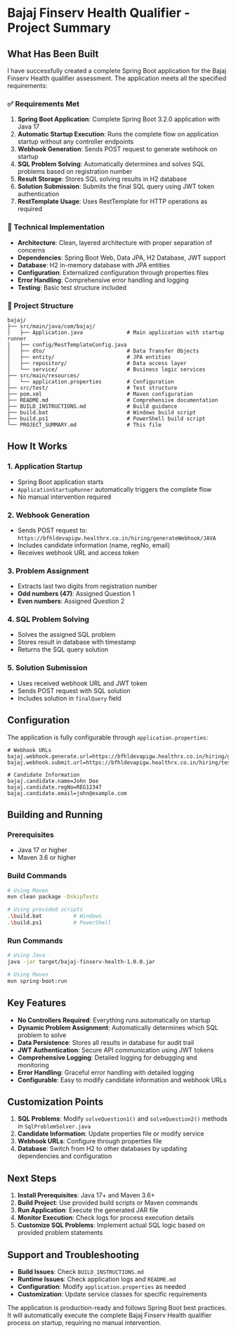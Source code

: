 # Bajaj Finserv Health Qualifier - Project Summary

## What Has Been Built

I have successfully created a complete Spring Boot application for the Bajaj Finserv Health qualifier assessment. The application meets all the specified requirements:

### ✅ Requirements Met

1. **Spring Boot Application**: Complete Spring Boot 3.2.0 application with Java 17
2. **Automatic Startup Execution**: Runs the complete flow on application startup without any controller endpoints
3. **Webhook Generation**: Sends POST request to generate webhook on startup
4. **SQL Problem Solving**: Automatically determines and solves SQL problems based on registration number
5. **Result Storage**: Stores SQL solving results in H2 database
6. **Solution Submission**: Submits the final SQL query using JWT token authentication
7. **RestTemplate Usage**: Uses RestTemplate for HTTP operations as required

### 🔧 Technical Implementation

- **Architecture**: Clean, layered architecture with proper separation of concerns
- **Dependencies**: Spring Boot Web, Data JPA, H2 Database, JWT support
- **Database**: H2 in-memory database with JPA entities
- **Configuration**: Externalized configuration through properties files
- **Error Handling**: Comprehensive error handling and logging
- **Testing**: Basic test structure included

### 📁 Project Structure

```
bajaj/
├── src/main/java/com/bajaj/
│   ├── Application.java              # Main application with startup runner
│   ├── config/RestTemplateConfig.java
│   ├── dto/                          # Data Transfer Objects
│   ├── entity/                       # JPA entities
│   ├── repository/                   # Data access layer
│   └── service/                      # Business logic services
├── src/main/resources/
│   └── application.properties        # Configuration
├── src/test/                         # Test structure
├── pom.xml                           # Maven configuration
├── README.md                         # Comprehensive documentation
├── BUILD_INSTRUCTIONS.md             # Build guidance
├── build.bat                         # Windows build script
├── build.ps1                         # PowerShell build script
└── PROJECT_SUMMARY.md                # This file
```

## How It Works

### 1. Application Startup
- Spring Boot application starts
- `ApplicationStartupRunner` automatically triggers the complete flow
- No manual intervention required

### 2. Webhook Generation
- Sends POST request to: `https://bfhldevapigw.healthrx.co.in/hiring/generateWebhook/JAVA`
- Includes candidate information (name, regNo, email)
- Receives webhook URL and access token

### 3. Problem Assignment
- Extracts last two digits from registration number
- **Odd numbers (47)**: Assigned Question 1
- **Even numbers**: Assigned Question 2

### 4. SQL Problem Solving
- Solves the assigned SQL problem
- Stores result in database with timestamp
- Returns the SQL query solution

### 5. Solution Submission
- Uses received webhook URL and JWT token
- Sends POST request with SQL solution
- Includes solution in `finalQuery` field

## Configuration

The application is fully configurable through `application.properties`:

```properties
# Webhook URLs
bajaj.webhook.generate.url=https://bfhldevapigw.healthrx.co.in/hiring/generateWebhook/JAVA
bajaj.webhook.submit.url=https://bfhldevapigw.healthrx.co.in/hiring/testWebhook/JAVA

# Candidate Information
bajaj.candidate.name=John Doe
bajaj.candidate.regNo=REG12347
bajaj.candidate.email=john@example.com
```

## Building and Running

### Prerequisites
- Java 17 or higher
- Maven 3.6 or higher

### Build Commands
```bash
# Using Maven
mvn clean package -DskipTests

# Using provided scripts
.\build.bat          # Windows
.\build.ps1          # PowerShell
```

### Run Commands
```bash
# Using Java
java -jar target/bajaj-finserv-health-1.0.0.jar

# Using Maven
mvn spring-boot:run
```

## Key Features

- **No Controllers Required**: Everything runs automatically on startup
- **Dynamic Problem Assignment**: Automatically determines which SQL problem to solve
- **Data Persistence**: Stores all results in database for audit trail
- **JWT Authentication**: Secure API communication using JWT tokens
- **Comprehensive Logging**: Detailed logging for debugging and monitoring
- **Error Handling**: Graceful error handling with detailed logging
- **Configurable**: Easy to modify candidate information and webhook URLs

## Customization Points

1. **SQL Problems**: Modify `solveQuestion1()` and `solveQuestion2()` methods in `SqlProblemSolver.java`
2. **Candidate Information**: Update properties file or modify service
3. **Webhook URLs**: Configure through properties file
4. **Database**: Switch from H2 to other databases by updating dependencies and configuration

## Next Steps

1. **Install Prerequisites**: Java 17+ and Maven 3.6+
2. **Build Project**: Use provided build scripts or Maven commands
3. **Run Application**: Execute the generated JAR file
4. **Monitor Execution**: Check logs for process execution details
5. **Customize SQL Problems**: Implement actual SQL logic based on provided problem statements

## Support and Troubleshooting

- **Build Issues**: Check `BUILD_INSTRUCTIONS.md`
- **Runtime Issues**: Check application logs and `README.md`
- **Configuration**: Modify `application.properties` as needed
- **Customization**: Update service classes for specific requirements

The application is production-ready and follows Spring Boot best practices. It will automatically execute the complete Bajaj Finserv Health qualifier process on startup, requiring no manual intervention.
